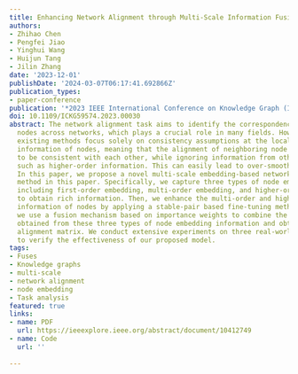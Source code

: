 ```yaml
---
title: Enhancing Network Alignment through Multi-Scale Information Fusion
authors:
- Zhihao Chen
- Pengfei Jiao
- Yinghui Wang
- Huijun Tang
- Jilin Zhang
date: '2023-12-01'
publishDate: '2024-03-07T06:17:41.692866Z'
publication_types:
- paper-conference
publication: '*2023 IEEE International Conference on Knowledge Graph (ICKG)*'
doi: 10.1109/ICKG59574.2023.00030
abstract: The network alignment task aims to identify the correspondence of the same
  nodes across networks, which plays a crucial role in many fields. However, most
  existing methods focus solely on consistency assumptions at the local structure
  information of nodes, meaning that the alignment of neighboring node pairs tends
  to be consistent with each other, while ignoring information from other scales,
  such as higher-order information. This can easily lead to over-smoothing issues.
  In this paper, we propose a novel multi-scale embedding-based network alignment
  method in this paper. Specifically, we capture three types of node embedding information,
  including first-order embedding, multi-order embedding, and higher-order embedding,
  to obtain rich information. Then, we enhance the multi-order and higher-order embedding
  information of nodes by applying a stable-pair based fine-tuning method. Finally,
  we use a fusion mechanism based on importance weights to combine the alignment matrices
  obtained from these three types of node embedding information and obtain the optimal
  alignment matrix. We conduct extensive experiments on three real-world datasets
  to verify the effectiveness of our proposed model.
tags:
- Fuses
- Knowledge graphs
- multi-scale
- network alignment
- node embedding
- Task analysis
featured: true
links:
- name: PDF
  url: https://ieeexplore.ieee.org/abstract/document/10412749
- name: Code
  url: ''
  
---
```


